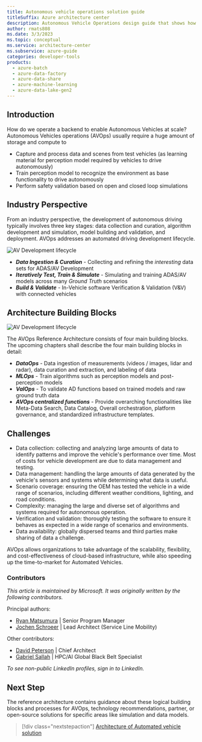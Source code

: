 ```yaml
---
title: Autonomous vehicle operations solution guide
titleSuffix: Azure architecture center
description: Autonomous Vehicle Operations design guide that shows how one would use Azure services to build Automated driving solution
author: rmats808
ms.date: 3/3/2023
ms.topic: conceptual
ms.service: architecture-center
ms.subservice: azure-guide
categories: developer-tools
products:
  - azure-batch
  - azure-data-factory
  - azure-data-share
  - azure-machine-learning
  - azure-data-lake-gen2
---
```

## Introduction
How do we operate a backend to enable Autonomous Vehicles at scale? 
Autonomous Vehicles operations (AVOps) usually require a huge amount of storage and compute to
- Capture and process data and scenes from test vehicles (as learning material for perception model required by vehicles to drive autonomously) 
- Train perception model to recognize the environment as base functionality to drive autonomously 
- Perform safety validation based on open and closed loop simulations

## Industry Perspective
From an industry perspective, the development of autonomous driving typically involves three key stages: data collection and curation, algorithm development and simulation, model building and validation, and deployment. AVOps addresses an automated driving development lifecycle.  

![AV Development lifecycle](.\images\marketing-arch.png)

- ***Data Ingestion & Curation*** - Collecting and refining the *interesting* data sets for ADAS/AV Development
- ***Iteratively Test, Train & Simulate*** - Simulating and training ADAS/AV models across many *Ground Truth* scenarios
- ***Build & Validate*** - In-Vehicle software Verification & Validation (V&V) with connected vehicles

## Architecture Building Blocks
![AV Development lifecycle](.\images\avops-design-guide-arch.png)

The AVOps Reference Architecture consists of four main building blocks.  The upcoming chapters shall describe the four main building blocks in detail:

- ***DataOps*** - Data ingestion of measurements (videos / images, lidar and radar), data curation and extraction, and labeling of data
- ***MLOps*** - Train algorithms such as perception models and post-perception models
- ***ValOps*** - To validate AD functions based on trained models and raw ground truth data
- ***AVOps centralized functions*** - Provide overarching functionalities like Meta-Data Search, Data Catalog, Overall orchestration, platform governance, and standardized infrastructure templates.

## Challenges

- Data collection: collecting and analyzing large amounts of data to identify patterns and improve the vehicle's performance over time.  Most of costs for vehicle development are due to data management and testing.
- Data management: handling the large amounts of data generated by the vehicle's sensors and systems while determining what data is useful.
- Scenario coverage: ensuring the OEM has tested the vehicle in a wide range of scenarios, including different weather conditions, lighting, and road conditions.
- Complexity: managing the large and diverse set of algorithms and systems required for autonomous operation.
- Verification and validation: thoroughly testing the software to ensure it behaves as expected in a wide range of scenarios and environments.
- Data availability:  globally dispersed teams and third parties make sharing of data a challenge.

AVOps allows organizations to take advantage of the scalability, flexibility, and cost-effectiveness of cloud-based infrastructure, while also speeding up the time-to-market for Automated Vehicles. 

### Contributors 
*This article is maintained by Microsoft. It was originally written by the following contributors.*

Principal authors: 

 - [Ryan Matsumura](https://www.linkedin.com/in/ryan-matsumura-4167257b/) | Senior Program Manager
 - [Jochen Schroeer](https://www.linkedin.com/in/jochen-schroeer/) | Lead Architect (Service Line Mobility)

Other contributors: 

 - [David Peterson](https://www.linkedin.com/in/david-peterson-64456021/) | Chief Architect
 - [Gabriel Sallah](https://www.linkedin.com/in/gabrielsallah/) | HPC/AI Global Black Belt Specialist

*To see non-public LinkedIn profiles, sign in to LinkedIn.*

## Next Step
The reference architecture contains guidance about these logical building blocks and processes for AVOps, technology recommendations, partner, or open-source solutions for specific areas like simulation and data models. 

> [!div class="nextstepaction"] 
> [Architecture of Automated vehicle solution](./avops-reference-architecture-content.md)